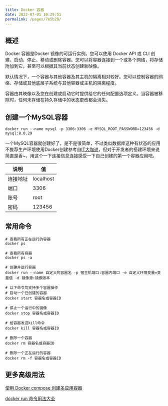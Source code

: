 ```yaml
---
title: Docker 容器
date: 2022-07-01 10:29:51
permalink: /pages/7e5b28/
---
```


## 概述

Docker 容器是Docker 镜像的可运行实例。您可以使用 Docker API 或 CLI 创建、启动、停止、移动或删除容器。您可以将容器连接到一个或多个网络，将存储附加到它，甚至可以根据其当前状态创建新映像。

默认情况下，一个容器与其他容器及其主机的隔离相对较好。您可以控制容器的网络、存储或其他底层子系统与其他容器或主机的隔离程度。

容器由其映像以及您在创建或启动它时提供给它的任何配置选项定义。当容器被移除时，任何未存储在持久存储中的状态更改都会消失。

## 创建一个MySQL容器

```shell
docker run --name mysql -p 3306:3306 -e MYSQL_ROOT_PASSWORD=123456 -d mysql:8.0.29
```

一个MySQL容器就创建好了，是不是很简单，不过类似数据库这种有状态的应用不推荐生产环境使用Docker创建参考自[IT大咖说](https://cloud.tencent.com/developer/article/1624090)，但对于开发者的搭建环境来说简直是香~，用这个一下连接信息连接感受一下自己创建的第一个容器应用吧。

| 说明     | 值        |
| -------- | --------- |
| 连接地址 | localhost |
| 端口     | 3306      |
| 账号     | root      |
| 密码     | 123456    |

## 常用命令

```shell
# 查看所有正在运行的容器
docker ps

# 查看所有容器
docker ps -a

# 创建并运行容器
docker run --name 自定义的容器名 -p 宿主机端口:容器内端口 -e 自定义环境变量=变量值 -d 镜像源:镜像版本

# 以下命令均支持多个容器操作
# 启动一个已创建的容器
docker start 容器名或容器ID

# 停止一个运行中的镜像
docker stop 容器名或容器ID

# 给容器发送kill命令
docker kill 容器名或容器ID

# 删除一个容器
docker rm 容器名或容器ID

# 删除一个正在运行的容器
docker rm -f 容器名或容器ID
```



## 更多高级用法

[使用 Docker compose 创建多应用容器](/pages/ee7caf/)

[docker run 命令用法大全](https://docs.docker.com/engine/reference/commandline/run/)
